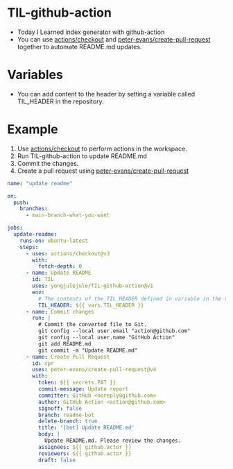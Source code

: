 # TIL-github-action

- Today I Learned index generator with github-action
- You can use [actions/checkout](https://github.com/actions/checkout) and [peter-evans/create-pull-request](https://github.com/peter-evans/create-pull-request) together to automate README.md updates.


# Variables

- You can add content to the header by setting a variable called TIL_HEADER in the repository.

# Example

1. Use [actions/checkout](https://github.com/actions/checkout) to perform actions in the workspace.
2. Run TIL-github-action to update README.md
3. Commit the changes.
4. Create a pull request using [peter-evans/create-pull-request](https://github.com/peter-evans/create-pull-request)

```YAML
name: "update readme"

on:
  push:
    branches:
      - main-branch-what-you-want

jobs:
  update-readme:
    runs-on: ubuntu-latest
    steps:
      - uses: actions/checkout@v3
        with: 
          fetch-depth: 0
      - name: Update README
        id: TIL
        uses: yongjulejule/TIL-github-action@v1
        env:
          # The contents of the TIL_HEADER defined in variable in the repository.
          TIL_HEADER: ${{ vars.TIL_HEADER }}
      - name: Commit changes
        run: |
          # Commit the converted file to Git.
          git config --local user.email "action@github.com"
          git config --local user.name "GitHub Action"
          git add README.md
          git commit -m "Update README.md"
      - name: Create Pull Request
        id: cpr
        uses: peter-evans/create-pull-request@v4
        with:
          token: ${{ secrets.PAT }}
          commit-message: Update report
          committer: GitHub <noreply@github.com>
          author: GitHub Action <action@github.com>
          signoff: false
          branch: readme-bot
          delete-branch: true
          title: '[bot] Update README.md'
          body: |
            Update README.md. Please review the changes.
          assignees: ${{ github.actor }}
          reviewers: ${{ github.actor }}
          draft: false
```
